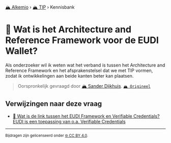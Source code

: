 [🏔️ Alkemio](https://welcome.alkem.io/) › [🏔️ TIP](https://alkem.io/tip/dashboard) › Kennisbank
# 📄 Wat is het Architecture and Reference Framework voor de EUDI Wallet?
Als onderzoeker wil ik weten wat het verband is tussen het Architecture and Reference Framework en het afsprakenstelsel dat we met TIP vormen, zodat ik ontwikkelingen aan beide kanten beter kan plaatsen.
> Oorspronkelijk gevraagd door [🏔️ Sander Dijkhuis](https://alkem.io/user/sander-dijkhuis-3912). [`🏔️ Origineel`](https://alkem.io/tip/collaboration/hoehangthetarchit-3668)

## Verwijzingen naar deze vraag
- [📌 Wat is de link tussen het EUDI Framework en Verifiable Credentials? EUDI is een toepassing van o.a. Verifiable Credentials](watisdelinktusse-4064.md#eudiiseentoepassi-6449)
* * *
<small>Bijdragen zijn gelicenseerd onder [🌐 CC BY 4.0](https://creativecommons.org/licenses/by/4.0/deed.nl).</small>
